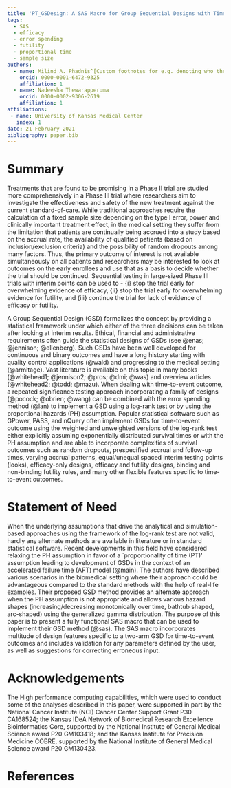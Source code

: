 ```yaml
---
title: 'PT_GSDesign: A SAS Macro for Group Sequential Designs with Time-to-event Data using the Concept of Proportional Time'
tags:
  - SAS
  - efficacy
  - error spending
  - futility
  - proportional time
  - sample size
authors:
  - name: Milind A. Phadnis^[Custom footnotes for e.g. denoting who the corresponding author is can be included like this.]
    orcid: 0000-0001-6472-9325
    affiliation: 1
  - name: Nadeesha Thewarapperuma
    orcid: 0000-0002-9306-2619
    affiliation: 1
affiliations:
 - name: University of Kansas Medical Center
   index: 1
date: 21 February 2021
bibliography: paper.bib
---
```


# Summary
Treatments that are found to be promising in a Phase II trial are studied more comprehensively in a Phase III trial where researchers 
aim to investigate the effectiveness and safety of the new treatment against the current standard-of-care. While traditional 
approaches require the calculation of a fixed sample size depending on the type I error, power and clinically important treatment 
effect, in the medical setting they suffer from the limitation that patients are continually being accrued into a 
study based on the accrual rate, the availability of qualified patients (based on inclusion/exclusion criteria) and the possibility 
of random dropouts among many factors. Thus, the primary outcome of interest is not available simultaneously on all patients 
and researchers may be interested to look at outcomes on the early enrollees and use that as a basis to decide whether 
the trial should be continued. Sequential testing in large-sized Phase III trials with interim points can be used to - {i} stop 
the trial early for overwhelming evidence of efficacy, {ii} stop the trial early for overwhelming evidence 
for futility, and {iii} continue the trial for lack of evidence of efficacy or futility.

A Group Sequential Design (GSD) formalizes the concept by providing a statistical framework under which either of the three decisions can 
be taken after looking at interim results. Ethical, financial and administrative requirements often guide the statistical 
designs of GSDs (see @enas; @jennison; @ellenberg). Such GSDs have been well developed for continuous and binary outcomes 
and have a long history starting with quality control applications (@wald) and progressing to the medical setting (@armitage). Vast literature 
is available on this topic in many books (@whitehead1; @jennison2; @pros; @dmi; @was) and overview articles 
(@whitehead2; @todd; @mazu). When dealing with time-to-event outcome, a repeated significance testing approach incorporating a 
family of designs (@pocock; @obrien; @wang) can be combined with the error spending method (@lan) to implement a GSD using a 
log-rank test or by using the proportional hazards (PH) assumption. Popular statistical software such as GPower, PASS, and nQuery 
often implement GSDs for time-to-event outcome using the weighted and unweighted versions of the log-rank test either 
explicitly assuming exponentially distributed survival times or with the PH assumption and are able to incorporate 
complexities of survival outcomes such as random dropouts, prespecified accrual and follow-up times, 
varying accrual patterns, equal/unequal spaced interim testing points (looks), efficacy-only designs, efficacy and futility designs, 
binding and non-binding futility rules, and many other flexible features specific to time-to-event outcomes.

# Statement of Need
    
When the underlying assumptions that drive the analytical and simulation-based approaches using the framework of the log-rank test are not valid, 
hardly any alternate methods are available in literature or in standard statistical software. Recent developments in this field have considered 
relaxing the PH assumption in favor of a `proportionality of time (PT)' assumption leading to development of GSDs in the context of an accelerated 
failure time (AFT) model (@main). The authors have described various scenarios in the biomedical setting where their approach could be advantageous 
compared to the standard methods with the help of real-life examples. Their proposed GSD method provides an alternate approach when the PH assumption is 
not appropriate and allows various hazard shapes (increasing/decreasing monotonically over time, bathtub shaped, arc-shaped) using the generalized gamma 
distribution. The purpose of this paper is to present a fully functional SAS macro that can be used to implement their GSD method (@sas). 
The SAS macro incorporates multitude of design features specific to a two-arm GSD for time-to-event outcomes and includes validation for any parameters 
defined by the user, as well as suggestions for correcting erroneous input. 

# Acknowledgements

The High performance computing capabilities, which were used to conduct some of the analyses described in this paper, were supported in part by the National Cancer Institute (NCI) Cancer Center Support Grant P30 CA168524; the Kansas IDeA Network of Biomedical Research Excellence Bioinformatics Core, supported by the National Institute of General Medical Science award P20 GM103418; and the Kansas Institute for Precision Medicine COBRE, supported by the National Institute of General Medical Science award P20 GM130423.

# References
